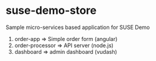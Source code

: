 # suse-demo-store

Sample micro-services based application for SUSE Demo

1. order-app  => Simple order form (angular)
2. order-processor => API server (node.js)
3. dashboard => admin dashboard (vudash)
